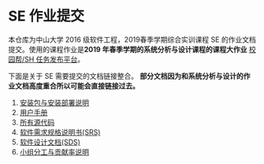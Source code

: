 # SE 作业提交



本仓库为中山大学 2016 级软件工程，2019春季学期综合实训课程 SE 的作业文档提交。使用的课程作业是**2019 年春季学期的系统分析与设计课程的课程大作业** [校园帮/SH 任务发布平台](https://teamwego.github.io/dashboard/)。



下面是关于 SE 需要提交的文档链接整合。 **部分文档因为和系统分析与设计的作业文档高度重合所以可能会直接链接过去。**



1. [安装包与安装部署说明](https://teamwego.github.io/dashboard/08-04-Deployment.html)
2. [用户手册](./用户手册.pdf)
3. [所有源代码](https://github.com/TeamWeGo/source_code)
4. [软件需求规格说明书(SRS)](https://teamwego.github.io/dashboard/06-requirements.html)
5. [软件设计文档(SDS)](./软件开发文档.md)
6. [小组分工与贡献率说明](./小组分工与贡献率说明.md)


